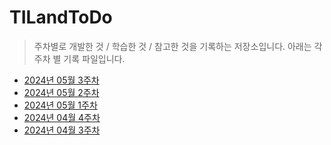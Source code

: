 # TILandToDo
> 주차별로 개발한 것 / 학습한 것 / 참고한 것을 기록하는 저장소입니다. 아래는 각 주차 별 기록 파일입니다.

- [2024년 05월 3주차](https://github.com/irishNoah/TILandToDo/blob/main/2024/2024-MONTH05-WEEK03(0513-0519).md)
- [2024년 05월 2주차](https://github.com/irishNoah/TILandToDo/blob/main/2024/2024-MONTH05-WEEK02(0506-0512).md)
- [2024년 05월 1주차](https://github.com/irishNoah/TILandToDo/blob/main/2024/2024-MONTH05-WEEK01(0429-0505).md)
- [2024년 04월 4주차](https://github.com/irishNoah/TILandToDo/blob/main/2024/2024-MONTH04-WEEK04(0422-0428).md)
- [2024년 04월 3주차](https://github.com/irishNoah/TILandToDo/blob/main/2024/2024-MONTH04-WEEK03(0415-0421).md)
